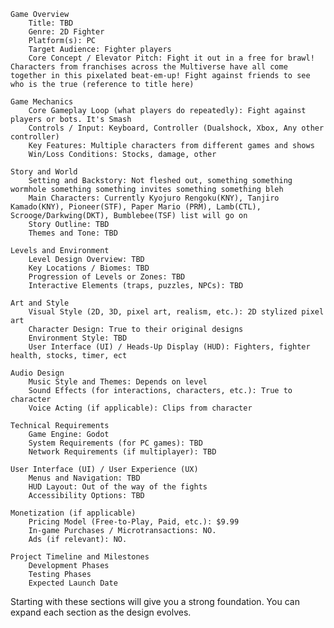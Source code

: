     Game Overview
        Title: TBD
        Genre: 2D Fighter
        Platform(s): PC
        Target Audience: Fighter players
        Core Concept / Elevator Pitch: Fight it out in a free for brawl! Characters from franchises across the Multiverse have all come together in this pixelated beat-em-up! Fight against friends to see who is the true (reference to title here)

    Game Mechanics
        Core Gameplay Loop (what players do repeatedly): Fight against players or bots. It's Smash
        Controls / Input: Keyboard, Controller (Dualshock, Xbox, Any other controller)
        Key Features: Multiple characters from different games and shows
        Win/Loss Conditions: Stocks, damage, other

    Story and World
        Setting and Backstory: Not fleshed out, something something wormhole something something invites something something bleh
        Main Characters: Currently Kyojuro Rengoku(KNY), Tanjiro Kamado(KNY), Pioneer(STF), Paper Mario (PRM), Lamb(CTL), Scrooge/Darkwing(DKT), Bumblebee(TSF) list will go on
        Story Outline: TBD
        Themes and Tone: TBD

    Levels and Environment
        Level Design Overview: TBD
        Key Locations / Biomes: TBD
        Progression of Levels or Zones: TBD
        Interactive Elements (traps, puzzles, NPCs): TBD

    Art and Style
        Visual Style (2D, 3D, pixel art, realism, etc.): 2D stylized pixel art
        Character Design: True to their original designs
        Environment Style: TBD
        User Interface (UI) / Heads-Up Display (HUD): Fighters, fighter health, stocks, timer, ect

    Audio Design
        Music Style and Themes: Depends on level
        Sound Effects (for interactions, characters, etc.): True to character
        Voice Acting (if applicable): Clips from character

    Technical Requirements
        Game Engine: Godot
        System Requirements (for PC games): TBD
        Network Requirements (if multiplayer): TBD

    User Interface (UI) / User Experience (UX)
        Menus and Navigation: TBD
        HUD Layout: Out of the way of the fights
        Accessibility Options: TBD

    Monetization (if applicable)
        Pricing Model (Free-to-Play, Paid, etc.): $9.99
        In-game Purchases / Microtransactions: NO.
        Ads (if relevant): NO.

    Project Timeline and Milestones
        Development Phases
        Testing Phases
        Expected Launch Date

Starting with these sections will give you a strong foundation. You can expand each section as the design evolves.
